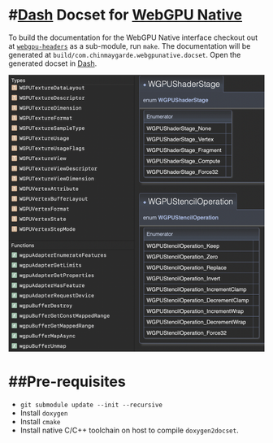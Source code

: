 #[Dash](https://kapeli.com/dash) Docset for [WebGPU Native](https://github.com/webgpu-native/webgpu-headers)
=============================

To build the documentation for the WebGPU Native interface checkout out at [`webgpu-headers`](https://github.com/webgpu-native/webgpu-headers) as a sub-module, run `make`. The documentation will be generated at `build/com.chinmaygarde.webgpunative.docset`. Open the generated docset in [Dash](https://kapeli.com/dash).

![WebGPU Native Docset](/images/preview.png)

##Pre-requisites
================

* `git submodule update --init --recursive`
* Install `doxygen`
* Install `cmake`
* Install native C/C++ toolchain on host to compile `doxygen2docset`.
